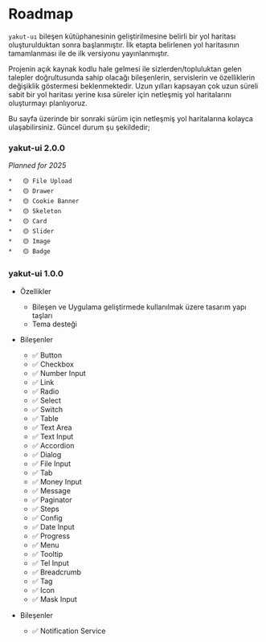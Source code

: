 # Roadmap

`yakut-uı` bileşen kütüphanesinin geliştirilmesine belirli bir yol haritası oluşturulduktan sonra başlanmıştır.
İlk etapta belirlenen yol haritasının tamamlanması ile de ilk versiyonu yayınlanmıştır.

Projenin açık kaynak kodlu hale gelmesi ile sizlerden/topluluktan gelen talepler doğrultusunda
sahip olacağı bileşenlerin, servislerin ve özelliklerin değişiklik göstermesi beklenmektedir.
Uzun yılları kapsayan çok uzun süreli sabit bir yol haritası yerine kısa süreler için netleşmiş
yol haritalarını oluşturmayı planlıyoruz.

Bu sayfa üzerinde bir sonraki sürüm için netleşmiş yol haritalarına kolayca ulaşabilirsiniz.
Güncel durum şu şekildedir;

### yakut-ui 2.0.0

*Planned for 2025*

    *   🟡 File Upload
    *   🟡 Drawer
    *   🟡 Cookie Banner
    *   🟡 Skeleton
    *   🟡 Card
    *   🟡 Slider
    *   🟡 Image
    *   🟡 Badge

### yakut-ui 1.0.0

* Özellikler
    * Bileşen ve Uygulama geliştirmede kullanılmak üzere tasarım yapı taşları
    * Tema desteği
* Bileşenler
    * ✅ Button
    * ✅ Checkbox
    * ✅ Number Input
    * ✅ Link
    * ✅ Radio
    * ✅ Select
    * ✅ Switch
    * ✅ Table
    * ✅ Text Area
    * ✅ Text Input
    * ✅ Accordion
    * ✅ Dialog
    * ✅ File Input
    * ✅ Tab
    * ✅ Money Input
    * ✅ Message
    * ✅ Paginator
    * ✅ Steps
    * ✅ Config
    * ✅ Date Input
    * ✅ Progress
    * ✅ Menu
    * ✅ Tooltip
    * ✅ Tel Input
    * ✅ Breadcrumb
    * ✅ Tag
    * ✅ Icon
    * ✅ Mask Input

* Bileşenler
    * ✅ Notification Service
